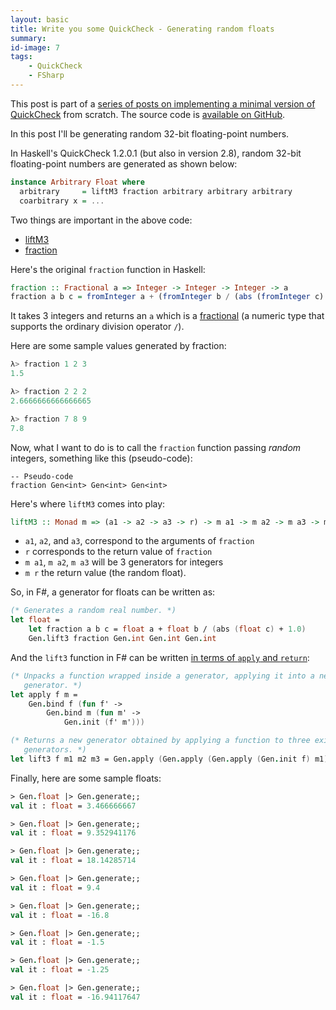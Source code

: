 ```yaml
---
layout: basic
title: Write you some QuickCheck - Generating random floats
summary:
id-image: 7
tags:
    - QuickCheck
    - FSharp
---
```


This post is part of a [series of posts on implementing a minimal version of QuickCheck](/2016/02/08/write-you-some-quickcheck/) from scratch. The source code is [available on GitHub](https://gist.github.com/moodmosaic/65c576732722b3b7a200).

In this post I'll be generating random 32-bit floating-point numbers.

In Haskell's QuickCheck 1.2.0.1 (but also in version 2.8), random 32-bit floating-point numbers are generated as shown below:

``` haskell
instance Arbitrary Float where
  arbitrary     = liftM3 fraction arbitrary arbitrary arbitrary
  coarbitrary x = ...
```

Two things are important in the above code:

 * [liftM3](https://hackage.haskell.org/package/base-4.8.2.0/docs/Control-Monad.html#v:liftM3)
 * [fraction](https://hackage.haskell.org/package/QuickCheck-1.2.0.1/docs/src/Test-QuickCheck.html#line-188)

Here's the original `fraction` function in Haskell:

``` haskell
fraction :: Fractional a => Integer -> Integer -> Integer -> a
fraction a b c = fromInteger a + (fromInteger b / (abs (fromInteger c) + 1))
```

It takes 3 integers and returns an `a` which is a [fractional](https://www.haskell.org/tutorial/numbers.html) (a numeric type that supports the ordinary division operator `/`).

Here are some sample values generated by fraction:

``` haskell
λ> fraction 1 2 3
1.5

λ> fraction 2 2 2
2.6666666666666665

λ> fraction 7 8 9
7.8
```

Now, what I want to do is to call the `fraction` function passing *random* integers, something like this (pseudo-code):

``` text
-- Pseudo-code
fraction Gen<int> Gen<int> Gen<int>
```

Here's where `liftM3` comes into play:

``` haskell
liftM3 :: Monad m => (a1 -> a2 -> a3 -> r) -> m a1 -> m a2 -> m a3 -> m r
```

* `a1`, `a2`, and `a3`, correspond to the arguments of `fraction`
* `r` corresponds to the return value of `fraction`
* `m a1`, `m a2`, `m a3` will be 3 generators for integers
* `m r` the return value (the random float).

So, in F#, a generator for floats can be written as:

```fsharp
(* Generates a random real number. *)
let float =
    let fraction a b c = float a + float b / (abs (float c) + 1.0)
    Gen.lift3 fraction Gen.int Gen.int Gen.int
```

And the `lift3` function in F# can be written [in terms of `apply` and `return`](http://fsharpforfunandprofit.com/posts/elevated-world/#apply):

```fsharp
(* Unpacks a function wrapped inside a generator, applying it into a new
   generator. *)
let apply f m =
    Gen.bind f (fun f' ->
        Gen.bind m (fun m' ->
            Gen.init (f' m')))

(* Returns a new generator obtained by applying a function to three existing
   generators. *)
let lift3 f m1 m2 m3 = Gen.apply (Gen.apply (Gen.apply (Gen.init f) m1) m2) m3
```

Finally, here are some sample floats:

```fsharp
> Gen.float |> Gen.generate;;
val it : float = 3.466666667

> Gen.float |> Gen.generate;;
val it : float = 9.352941176

> Gen.float |> Gen.generate;;
val it : float = 18.14285714

> Gen.float |> Gen.generate;;
val it : float = 9.4

> Gen.float |> Gen.generate;;
val it : float = -16.8

> Gen.float |> Gen.generate;;
val it : float = -1.5

> Gen.float |> Gen.generate;;
val it : float = -1.25

> Gen.float |> Gen.generate;;
val it : float = -16.94117647

```
